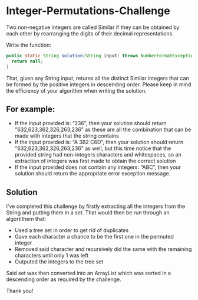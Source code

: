 # Integer-Permutations-Challenge
Two non-negative integers are called Similar if they can be obtained by each other by
rearranging the digits of their decimal representations.

Write the function:
```java
public static String solution(String input) throws NumberFormatException {
  return null;
}
```

That, given any String input, returns all the distinct Similar integers that can be formed by the
positive integers in descending order. Please keep in mind the efficiency
of your algorithm when writing the solution.

## For example:
- If the input provided is: “236”, then your solution should return "632,623,362,326,263,236"
as these are all the combination that can be made with integers that the string contains
- If the input provided is: “A 3B2 C6D”, then your solution should return
"632,623,362,326,263,236" as well, but this time notice that the provided string had
non-integers characters and whitespaces, so an extraction of integers was first made to
obtain the correct solution
- If the input provided does not contain any integers: “ABC”, then your solution should
return the appropriate error exception message.

## Solution
I've completed this challenge by firstly extracting all the integers from the String and putting them in a set.
That would then be run through an algortithem that: 
- Used a tree set in order to get rid of duplicates
- Gave each character a chance to be the first one in the permuted integer
- Removed said character and recursively did the same with the remaining characters until only 1 was left
- Outputed the integers to the tree set

Said set was then converted into an ArrayList which was sorted in a descending order as required by the challenge. 

Thank you! 
